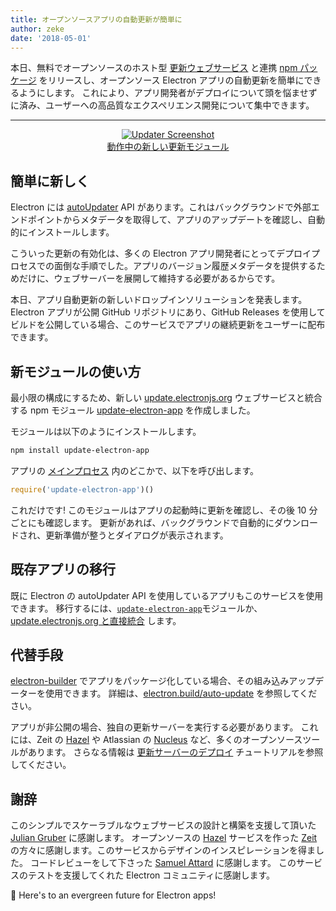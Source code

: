 ```yaml
---
title: オープンソースアプリの自動更新が簡単に
author: zeke
date: '2018-05-01'
---
```


本日、無料でオープンソースのホスト型 [更新ウェブサービス](https://github.com/electron/update.electronjs.org) と連携 [npm パッケージ](https://github.com/electron/update-electron-app) をリリースし、オープンソース Electron アプリの自動更新を簡単にできるようにします。 これにより、アプリ開発者がデプロイについて頭を悩ませずに済み、ユーザーへの高品質なエクスペリエンス開発について集中できます。

---

<figure>
  <a href="https://github.com/electron/update-electron-app" style="display: block; text-align: center;">
    <img class="screenshot" src="https://user-images.githubusercontent.com/2289/39480716-e9990910-4d1d-11e8-8901-9549c6ff6050.png" alt="Updater Screenshot">
    <figcaption>動作中の新しい更新モジュール</figcaption>
  </a>
</figure>

## 簡単に新しく

Electron には [autoUpdater](https://electronjs.org/docs/tutorial/updates) API があります。これはバックグラウンドで外部エンドポイントからメタデータを取得して、アプリのアップデートを確認し、自動的にインストールします。

こういった更新の有効化は、多くの Electron アプリ開発者にとってデプロイプロセスでの面倒な手順でした。アプリのバージョン履歴メタデータを提供するためだけに、ウェブサーバーを展開して維持する必要があるからです。

本日、アプリ自動更新の新しいドロップインソリューションを発表します。 Electron アプリが公開 GitHub リポジトリにあり、GitHub Releases を使用してビルドを公開している場合、このサービスでアプリの継続更新をユーザーに配布できます。

## 新モジュールの使い方

最小限の構成にするため、新しい [update.electronjs.org](https://github.com/electron/update.electronjs.org) ウェブサービスと統合する npm モジュール [update-electron-app](https://github.com/electron/update-electron-app) を作成しました。

モジュールは以下のようにインストールします。

```sh
npm install update-electron-app
```

アプリの [メインプロセス](https://electronjs.org/docs/glossary#main-process) 内のどこかで、以下を呼び出します。

```js
require('update-electron-app')()
```

これだけです! このモジュールはアプリの起動時に更新を確認し、その後 10 分ごとにも確認します。 更新があれば、バックグラウンドで自動的にダウンロードされ、更新準備が整うとダイアログが表示されます。

## 既存アプリの移行

既に Electron の autoUpdater API を使用しているアプリもこのサービスを使用できます。 移行するには、[`update-electron-app`](https://github.com/electron/update-electron-app)モジュールか、[update.electronjs.org と直接統合](https://github.com/electron/update.electronjs.org) します。

## 代替手段

[electron-builder](https://github.com/electron-userland/electron-builder) でアプリをパッケージ化している場合、その組み込みアップデーターを使用できます。 詳細は、[electron.build/auto-update](https://www.electron.build/auto-update) を参照してください。

アプリが非公開の場合、独自の更新サーバーを実行する必要があります。 これには、Zeit の [Hazel](https://github.com/zeit/hazel) や Atlassian の [Nucleus](https://github.com/atlassian/nucleus) など、多くのオープンソースツールがあります。 さらなる情報は [更新サーバーのデプロイ](https://electronjs.org/docs/tutorial/updates#deploying-an-update-server) チュートリアルを参照してください。

## 謝辞

このシンプルでスケーラブルなウェブサービスの設計と構築を支援して頂いた [Julian Gruber](http://juliangruber.com/) に感謝します。 オープンソースの [Hazel](https://github.com/zeit/hazel) サービスを作った [Zeit](https://zeit.co) の方々に感謝します。このサービスからデザインのインスピレーションを得ました。 コードレビューをして下さった [Samuel Attard](https://www.samuelattard.com/) に感謝します。 このサービスのテストを支援してくれた Electron コミュニティに感謝します。

🌲 Here's to an evergreen future for Electron apps!